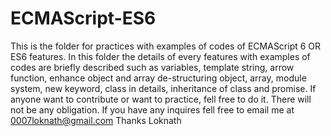 # ECMAScript-ES6
This is the folder for practices with examples of codes of ECMAScript 6 OR ES6 features.  In this folder the details of every features with examples of codes are briefly described such as variables, template string, arrow function, enhance object and array de-structuring object, array, module system, new keyword, class in details, inheritance of class and promise.   If anyone want to contribute or want to practice, fell free to do it. There will not be any obligation.  If you have any inquires fell free to email me at 0007loknath@gmail.com Thanks  Loknath 
